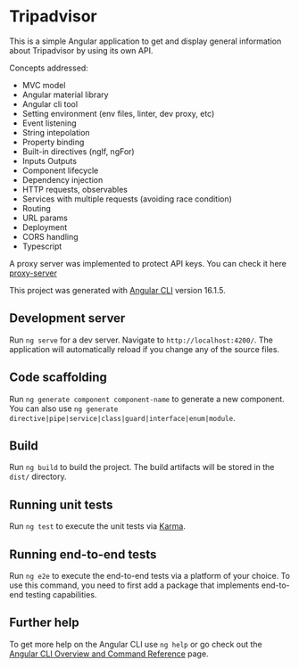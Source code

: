 # Tripadvisor

This is a simple Angular application to get and display general information about Tripadvisor by using its own API.

Concepts addressed:
- MVC model
- Angular material library
- Angular cli tool
- Setting environment (env files, linter, dev proxy, etc)
- Event listening
- String intepolation
- Property binding
- Built-in directives (ngIf, ngFor)
- Inputs Outputs
- Component lifecycle
- Dependency injection
- HTTP requests, observables
- Services with multiple requests (avoiding race condition)
- Routing
- URL params
- Deployment
- CORS handling
- Typescript

A proxy server was implemented to protect API keys. You can check it here [proxy-server](https://github.com/MauricioFa/proxy-server)

This project was generated with [Angular CLI](https://github.com/angular/angular-cli) version 16.1.5.

## Development server

Run `ng serve` for a dev server. Navigate to `http://localhost:4200/`. The application will automatically reload if you change any of the source files.

## Code scaffolding

Run `ng generate component component-name` to generate a new component. You can also use `ng generate directive|pipe|service|class|guard|interface|enum|module`.

## Build

Run `ng build` to build the project. The build artifacts will be stored in the `dist/` directory.

## Running unit tests

Run `ng test` to execute the unit tests via [Karma](https://karma-runner.github.io).

## Running end-to-end tests

Run `ng e2e` to execute the end-to-end tests via a platform of your choice. To use this command, you need to first add a package that implements end-to-end testing capabilities.

## Further help

To get more help on the Angular CLI use `ng help` or go check out the [Angular CLI Overview and Command Reference](https://angular.io/cli) page.
